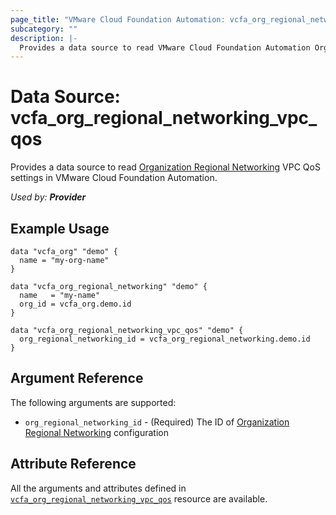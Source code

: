 ```yaml
---
page_title: "VMware Cloud Foundation Automation: vcfa_org_regional_networking_vpc_qos"
subcategory: ""
description: |-
  Provides a data source to read VMware Cloud Foundation Automation Organization Regional Networking VPC QoS settings.
---
```


# Data Source: vcfa_org_regional_networking_vpc_qos

Provides a data source to read [Organization Regional Networking][vcfa_org_regional_networking-ds] VPC QoS settings in VMware Cloud Foundation Automation.

_Used by: **Provider**_

## Example Usage

```hcl
data "vcfa_org" "demo" {
  name = "my-org-name"
}

data "vcfa_org_regional_networking" "demo" {
  name   = "my-name"
  org_id = vcfa_org.demo.id
}

data "vcfa_org_regional_networking_vpc_qos" "demo" {
  org_regional_networking_id = vcfa_org_regional_networking.demo.id
}
```

## Argument Reference

The following arguments are supported:

- `org_regional_networking_id` - (Required) The ID of [Organization Regional Networking][vcfa_org_regional_networking-ds] configuration

## Attribute Reference

All the arguments and attributes defined in
[`vcfa_org_regional_networking_vpc_qos`](/providers/vmware/vcfa/latest/docs/resources/org_regional_networking_vpc_qos)
resource are available.

[vcfa_org_regional_networking-ds]: /providers/vmware/vcfa/latest/docs/data-sources/org_regional_networking
